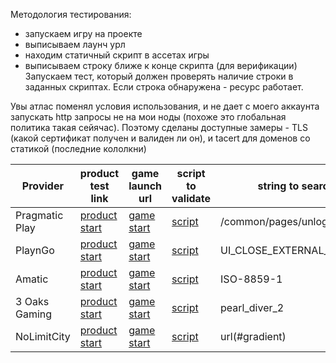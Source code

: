 Методология тестирования:
- запускаем игру на проекте
- выписываем лаунч урл
- находим статичный скрипт в ассетах игры
- выписываем строку ближе к конце скрипта (для верификации)
Запускаем тест, который должен проверять наличие строки в заданных скриптах. Если строка обнаружена - ресурс работает.


Увы атлас поменял условия использования, и не дает с моего аккаунта запускать http запросы не на мои ноды (похоже это глобальная политика такая сейячас). Поэтому сделаны доступные замеры - TLS (какой сертификат получен и валиден ли он), и tacert для доменов со статикой (последние кололкни)

| Provider       | product test link                                                                | game launch url                                                                                                                                                                                                                                                                                                                                                                                                                                                                                                                                                                                                                                 | script to validate                                                                                    | string to search           | tls probe report                                      | trace probe report                                      |
| -------------- | -------------------------------------------------------------------------------- | ----------------------------------------------------------------------------------------------------------------------------------------------------------------------------------------------------------------------------------------------------------------------------------------------------------------------------------------------------------------------------------------------------------------------------------------------------------------------------------------------------------------------------------------------------------------------------------------------------------------------------------------------- | ----------------------------------------------------------------------------------------------------- | -------------------------- | ----------------------------------------------------- | ------------------------------------------------------- |
| Pragmatic Play | [product start](https://kometacasino546.com/en/play/960/vs20sugarrushx)          | [game start](https://78wtsqcws0.drcdyygd.biz/gs2c/html5Game.do?jackpotid=0&gname=Sugar%20Rush%201000&extGame=1&ext=0&cb_target=exist_tab&symbol=vs20sugarrushx&jurisdictionID=99&minilobby=false&mgckey=AUTHTOKEN@c7d0f552e364754e905705fb347900caf150d5e3f5bd73b17f62876d88e9973a~stylename@sftgm_kometa~SESSION@6fae185e-1266-41e1-8477-71ed40bb2d2c~SN@98f2c6e2&tabName=)                                                                                                                                                                                                                                                                    | [script](https://78wtsqcws0.drcdyygd.biz/gs2c/common/js/html5-script-external.js)                     | /common/pages/unlogged.jsp | [tls](https://atlas.ripe.net/measurements/115923674/) | [trace](https://atlas.ripe.net/measurements/115923676/) |
| PlaynGo        | [product start](https://kometacasino546.com/en/play/944/603)                     | [game start](https://acccw.playngonetwork.com/Casino/IframedView?pid=1616&gid=&gameId=603&lang=en_GB&practice=0&channel=desktop&div=egamings_game_frame&width=100%&height=100%&user=3407838828-f6da2bbe27e452e9eb5aa499e0324e82&password=&ctx=&demo=&brand=Kometa&lobby=&rccurrentsessiontime=0&rcintervaltime=0&rcaccounthistoryurl=&rccontinueurl=&rcexiturl=&rchistoryurlmode=&autoplaylimits=0&autoplayreset=0&callback=&rcmga=&resourcelevel=0&hasjackpots=False&country=ge&region=&pauseplay=&playlimit=&selftest=&sessiontime=&coreweburl=https://acccw.playngonetwork.com/&showpoweredby=True&server=https://acccw.playngonetwork.com/) | [script](https://cdn.playngonetwork.com/megaton_modules/game-history_2.4.4.1/main.js)                 | UI_CLOSE_EXTERNAL_HISTORY  | [tls](https://atlas.ripe.net/measurements/115925369)  | [trace](https://atlas.ripe.net/measurements/115925373)  |
| Amatic         | [product start](https://kometacasino546.com/en/play/975/hotfruits40extrachillis) | [game start](https://cdn02.cdn.amatic.com/gmsl/amanet/game3.html?game=hotfruits40extrachillis&hash=3407838828-f5e5337f78048029a695fed98a4fa169&language=en&currency=EUR&config=1471&wallet=w12&isFreeplay=false)                                                                                                                                                                                                                                                                                                                                                                                                                                | [script](https://cdn02.cdn.amatic.com/gmsl/mpp/amarent/src/hotfruits40extrachillisloader_00213698.js) | ISO-8859-1                 | [tls](https://atlas.ripe.net/measurements/115925553)  | [trace](https://atlas.ripe.net/measurements/115925554)  |
| 3 Oaks Gaming  | [product start](https://kometacasino546.com/en/play/924/lucky_penny)             | [game start](https://betman.c2.3oaksplay.com/kometa/static/game.html?game=lucky_penny&lang=en&ts=1751928997&token=3407838828-cc546ce52f4d8a297efbea2a940f5caf&wl=prod&profile=default)                                                                                                                                                                                                                                                                                                                                                                                                                                                          | [script](https://static-s3.vuvana.org/gs/gamerunner/5.10.16/snt/index.js?a07daa92)                    | pearl_diver_2              | [tls](https://atlas.ripe.net/measurements/115926214)  | [trace](https://atlas.ripe.net/measurements/115926215)  |
| NoLimitCity    | [product start](https://kometacasino546.com/en/play/938/DDayDX1)                 | [game start](https://casino.nolimitcdn.com/loader/game-loader.html?game=DDayDX1&language=en&lobbyUrl=&token=3407838828-534aec8a4e292867b1aab6c63934f4e5&operator=KOMETA_CASINO)                                                                                                                                                                                                                                                                                                                                                                                                                                                                 | [script](https://casino.nolimitcdn.com/loader/1.2.439/loader.js)                                      | url(#gradient)             | [tls](https://atlas.ripe.net/measurements/115927088)  | [trace](https://atlas.ripe.net/measurements/115927089)  |
